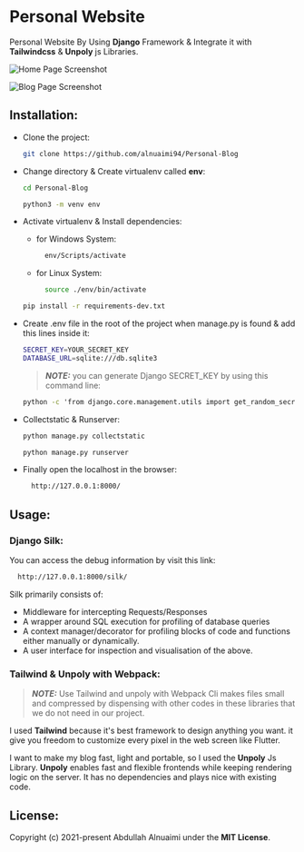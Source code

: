 # Personal Website

Personal Website By Using **Django** Framework & Integrate it with **Tailwindcss** & **Unpoly** js Libraries.

![Home Page Screenshot](https://github.com/alnuaimi94/Personal-Website/raw/main/static/images/screenshots/desktop-home.png)

![Blog Page Screenshot](https://github.com/alnuaimi94/Personal-Website/raw/main/static/images/screenshots/desktop-blog.png)

## Installation:

- Clone the project:

  ```bash
  git clone https://github.com/alnuaimi94/Personal-Blog
  ```

- Change directory & Create virtualenv called **env**:
  ```bash
  cd Personal-Blog
  ```
  ```bash
  python3 -m venv env
  ```
- Activate virtualenv & Install dependencies:
  - for Windows System:
    ```bash
      env/Scripts/activate
    ```
  - for Linux System:
    ```bash
      source ./env/bin/activate
    ```
  ```bash
  pip install -r requirements-dev.txt
  ```
- Create .env file in the root of the project when manage.py is found & add this lines inside it:

  ```bash
  SECRET_KEY=YOUR_SECRET_KEY
  DATABASE_URL=sqlite:///db.sqlite3
  ```

  > **_NOTE:_** you can generate Django SECRET_KEY by using this command line:

  ```cmd
  python -c 'from django.core.management.utils import get_random_secret_key; print(get_random_secret_key())'
  ```

- Collectstatic & Runserver:
  ```bash
  python manage.py collectstatic
  ```
  ```bash
  python manage.py runserver
  ```
- Finally open the localhost in the browser:
  ```bash
    http://127.0.0.1:8000/
  ```

## Usage:

### Django Silk:

You can access the debug information by visit this link:

```bash
  http://127.0.0.1:8000/silk/
```

Silk primarily consists of:

- Middleware for intercepting Requests/Responses
- A wrapper around SQL execution for profiling of database queries
- A context manager/decorator for profiling blocks of code and functions either manually or dynamically.
- A user interface for inspection and visualisation of the above.

### Tailwind & Unpoly with Webpack:

> **_NOTE:_** Use Tailwind and unpoly with Webpack Cli makes files small and compressed by dispensing with other codes in these libraries that we do not need in our project.

I used **Tailwind** because it's best framework to design anything you want.
it give you freedom to customize every pixel in the web screen like Flutter.

I want to make my blog fast, light and portable, so I used the **Unpoly** Js Library.
**Unpoly** enables fast and flexible frontends while keeping rendering logic on the server.
It has no dependencies and plays nice with existing code.

## License:

Copyright (c) 2021-present Abdullah Alnuaimi under the **MIT License**.
